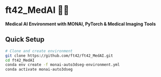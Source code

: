 # ft42_MedAI 🏥🤖

**Medical AI Environment with MONAI, PyTorch & Medical Imaging Tools**

## Quick Setup

```bash
# Clone and create environment
git clone https://github.com/ft42/ft42_MedAI.git
cd ft42_MedAI
conda env create -f monai-auto3dseg-environment.yml
conda activate monai-auto3dseg
